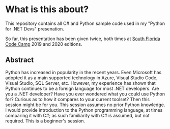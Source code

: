 # What is this about?

This repository contains all C# and Python sample code used in my "Python for .NET Devs" presenation.

So far, this presentation has been given twice, both times at [South Florida Code Camp](https://www.fladotnet.com/codecamp/Home.aspx) 2019 and 2020 editions. 

## Abstract

Python has increased in popularity in the recent years. Even Microsoft has adopted it as a main supported technology in Azure, Visual Studio Code, Visual Studio, SQL Server, etc. However, my experience has shown that Python continues to be a foreign language for most .NET developers. Are you a .NET developer? Have you ever wondered what you could use Python for? Curious as to how it compares to your current toolset? Then this session might be for you. This session assumes no prior Python knowledge. I would provide introduction to the Python programming language, at times comparing it with C#; as such familiarity with C# is assumed, but not required. This is a beginner's session.